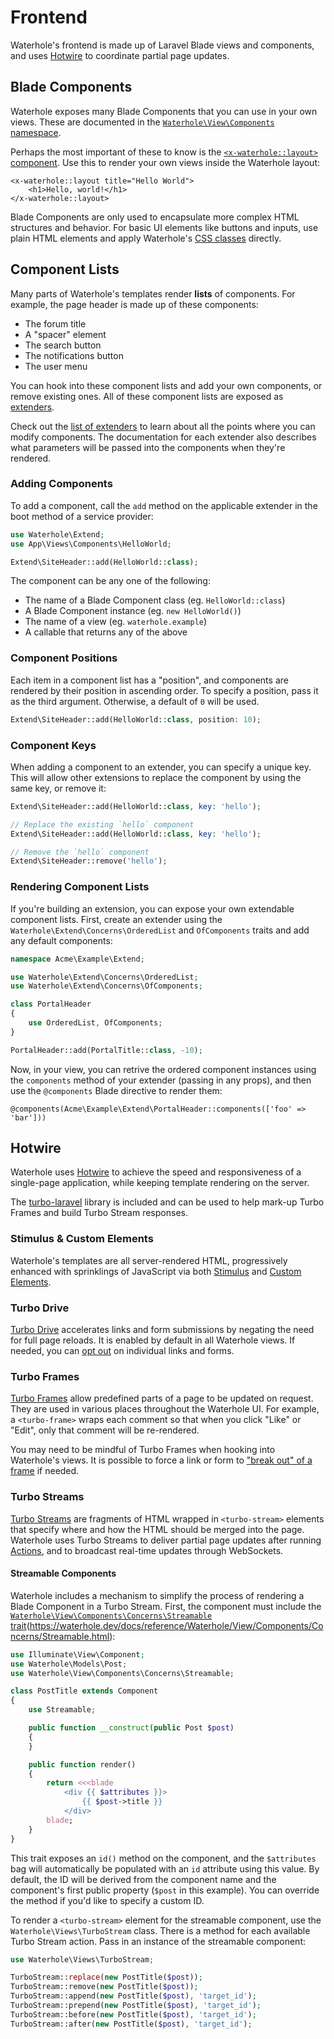 # Frontend

Waterhole's frontend is made up of Laravel Blade views and components, and uses [Hotwire](https://hotwired.dev) to coordinate partial page updates.

## Blade Components

Waterhole exposes many Blade Components that you can use in your own views. These are documented in the [`Waterhole\View\Components` namespace](https://waterhole.dev/docs/reference/Waterhole/View/Components.html).

Perhaps the most important of these to know is the [`<x-waterhole::layout>` component](https://waterhole.dev/docs/reference/Waterhole/View/Components/Layout.html). Use this to render your own views inside the Waterhole layout:

```blade
<x-waterhole::layout title="Hello World">
    <h1>Hello, world!</h1>
</x-waterhole::layout>
```

Blade Components are only used to encapsulate more complex HTML structures and behavior. For basic UI elements like buttons and inputs, use plain HTML elements and apply Waterhole's [CSS classes](./design/overview.md) directly.

## Component Lists

Many parts of Waterhole's templates render **lists** of components. For example, the page header is made up of these components:

- The forum title
- A "spacer" element
- The search button
- The notifications button
- The user menu

You can hook into these component lists and add your own components, or remove existing ones. All of these component lists are exposed as [extenders](./extending.md#extenders).

Check out the [list of extenders](https://waterhole.dev/docs/reference/Waterhole/Extend.html) to learn about all the points where you can modify components. The documentation for each extender also describes what parameters will be passed into the components when they're rendered.

### Adding Components

To add a component, call the `add` method on the applicable extender in the boot method of a service provider:

```php
use Waterhole\Extend;
use App\Views\Components\HelloWorld;

Extend\SiteHeader::add(HelloWorld::class);
```

The component can be any one of the following:

- The name of a Blade Component class (eg. `HelloWorld::class`)
- A Blade Component instance (eg. `new HelloWorld()`)
- The name of a view (eg. `waterhole.example`)
- A callable that returns any of the above

### Component Positions

Each item in a component list has a "position", and components are rendered by their position in ascending order. To specify a position, pass it as the third argument. Otherwise, a default of `0` will be used.

```php
Extend\SiteHeader::add(HelloWorld::class, position: 10);
```

### Component Keys

When adding a component to an extender, you can specify a unique key. This will allow other extensions to replace the component by using the same key, or remove it:

```php
Extend\SiteHeader::add(HelloWorld::class, key: 'hello');

// Replace the existing `hello` component
Extend\SiteHeader::add(HelloWorld::class, key: 'hello');

// Remove the `hello` component
Extend\SiteHeader::remove('hello');
```

### Rendering Component Lists

If you're building an extension, you can expose your own extendable component lists. First, create an extender using the `Waterhole\Extend\Concerns\OrderedList` and `OfComponents` traits and add any default components:

```php
namespace Acme\Example\Extend;

use Waterhole\Extend\Concerns\OrderedList;
use Waterhole\Extend\Concerns\OfComponents;

class PortalHeader
{
    use OrderedList, OfComponents;
}

PortalHeader::add(PortalTitle::class, -10);
```

Now, in your view, you can retrive the ordered component instances using the `components` method of your extender (passing in any props), and then use the `@components` Blade directive to render them:

```blade
@components(Acme\Example\Extend\PortalHeader::components(['foo' => 'bar']))
```

## Hotwire

Waterhole uses [Hotwire](https://hotwired.dev) to achieve the speed and responsiveness of a single-page application, while keeping template rendering on the server.

The [turbo-laravel](https://github.com/tonysm/turbo-laravel) library is included and can be used to help mark-up Turbo Frames and build Turbo Stream responses.

### Stimulus & Custom Elements

Waterhole's templates are all server-rendered HTML, progressively enhanced with sprinklings of JavaScript via both [Stimulus](https://stimulus.hotwired.dev) and [Custom Elements](https://developer.mozilla.org/en-US/docs/Web/Web_Components/Using_custom_elements).

### Turbo Drive

[Turbo Drive](https://turbo.hotwired.dev/handbook/drive) accelerates links and form submissions by negating the need for full page reloads. It is enabled by default in all Waterhole views. If needed, you can [opt out](https://turbo.hotwired.dev/handbook/drive#disabling-turbo-drive-on-specific-links-or-forms) on individual links and forms.

### Turbo Frames

[Turbo Frames](https://turbo.hotwired.dev/handbook/frames) allow predefined parts of a page to be updated on request. They are used in various places throughout the Waterhole UI. For example, a `<turbo-frame>` wraps each comment so that when you click "Like" or "Edit", only that comment will be re-rendered.

You may need to be mindful of Turbo Frames when hooking into Waterhole's views. It is possible to force a link or form to ["break out" of a frame](https://turbo.hotwired.dev/handbook/frames#targeting-navigation-into-or-out-of-a-frame) if needed.

### Turbo Streams

[Turbo Streams](https://turbo.hotwired.dev/handbook/streams) are fragments of HTML wrapped in `<turbo-stream>` elements that specify where and how the HTML should be merged into the page. Waterhole uses Turbo Streams to deliver partial page updates after running [Actions](./actions.md), and to broadcast real-time updates through WebSockets.

#### Streamable Components

Waterhole includes a mechanism to simplify the process of rendering a Blade Component in a Turbo Stream. First, the component must include the [`Waterhole\View\Components\Concerns\Streamable` trait]()(https://waterhole.dev/docs/reference/Waterhole/View/Components/Concerns/Streamable.html):

```php
use Illuminate\View\Component;
use Waterhole\Models\Post;
use Waterhole\View\Components\Concerns\Streamable;

class PostTitle extends Component
{
    use Streamable;

    public function __construct(public Post $post)
    {
    }

    public function render()
    {
        return <<<blade
            <div {{ $attributes }}>
                {{ $post->title }}
            </div>
        blade;
    }
}
```

This trait exposes an `id()` method on the component, and the `$attributes` bag will automatically be populated with an `id` attribute using this value. By default, the ID will be derived from the component name and the component's first public property (`$post` in this example). You can override the method if you'd like to specify a custom ID.

To render a `<turbo-stream>` element for the streamable component, use the `Waterhole\Views\TurboStream` class. There is a method for each available Turbo Stream action. Pass in an instance of the streamable component:

```php
use Waterhole\Views\TurboStream;

TurboStream::replace(new PostTitle($post));
TurboStream::remove(new PostTitle($post));
TurboStream::append(new PostTitle($post), 'target_id');
TurboStream::prepend(new PostTitle($post), 'target_id');
TurboStream::before(new PostTitle($post), 'target_id');
TurboStream::after(new PostTitle($post), 'target_id');
```
